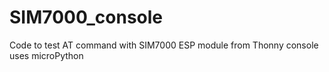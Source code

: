 # SIM7000_console
Code to test AT command with SIM7000 ESP module from Thonny console
uses microPython
